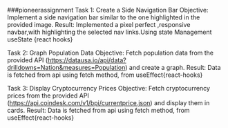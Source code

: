 ###pioneerassignment
Task 1: Create a Side Navigation Bar Objective: Implement a side navigation bar similar to the one highlighted in the provided image. Result: Implemented a pixel perfect ,responsive navbar,with highlighting the selected nav links.Using state Management useState {react hooks}

Task 2: Graph Population Data Objective: Fetch population data from the provided API (https://datausa.io/api/data?drilldowns=Nation&measures=Population) and create a graph. Result: Data is fetched from api using fetch method, from useEffect{react-hooks}

Task 3: Display Cryptocurrency Prices Objective: Fetch cryptocurrency prices from the provided API (https://api.coindesk.com/v1/bpi/currentprice.json) and display them in cards. Result: Data is fetched from api using fetch method, from useEffect{react-hooks}
